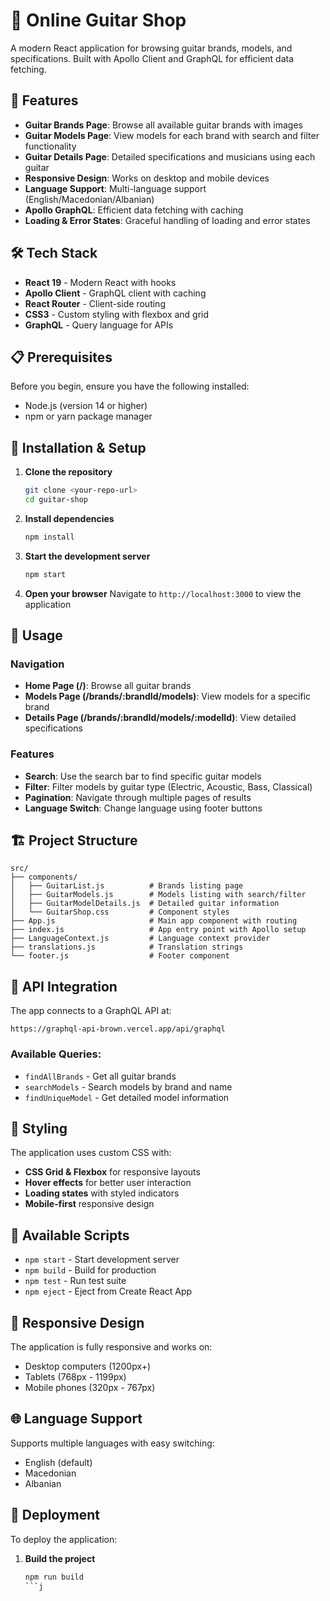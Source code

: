 # 🎸 Online Guitar Shop

A modern React application for browsing guitar brands, models, and specifications. Built with Apollo Client and GraphQL for efficient data fetching.

## 🚀 Features

- **Guitar Brands Page**: Browse all available guitar brands with images
- **Guitar Models Page**: View models for each brand with search and filter functionality
- **Guitar Details Page**: Detailed specifications and musicians using each guitar
- **Responsive Design**: Works on desktop and mobile devices
- **Language Support**: Multi-language support (English/Macedonian/Albanian)
- **Apollo GraphQL**: Efficient data fetching with caching
- **Loading & Error States**: Graceful handling of loading and error states

## 🛠️ Tech Stack

- **React 19** - Modern React with hooks
- **Apollo Client** - GraphQL client with caching
- **React Router** - Client-side routing
- **CSS3** - Custom styling with flexbox and grid
- **GraphQL** - Query language for APIs

## 📋 Prerequisites

Before you begin, ensure you have the following installed:
- Node.js (version 14 or higher)
- npm or yarn package manager

## 🔧 Installation & Setup

1. **Clone the repository**
   ```bash
   git clone <your-repo-url>
   cd guitar-shop
   ```

2. **Install dependencies**
   ```bash
   npm install
   ```

3. **Start the development server**
   ```bash
   npm start
   ```

4. **Open your browser**
   Navigate to `http://localhost:3000` to view the application

## 📖 Usage

### Navigation
- **Home Page (/)**: Browse all guitar brands
- **Models Page (/brands/:brandId/models)**: View models for a specific brand
- **Details Page (/brands/:brandId/models/:modelId)**: View detailed specifications

### Features
- **Search**: Use the search bar to find specific guitar models
- **Filter**: Filter models by guitar type (Electric, Acoustic, Bass, Classical)
- **Pagination**: Navigate through multiple pages of results
- **Language Switch**: Change language using footer buttons

## 🏗️ Project Structure

```
src/
├── components/
│   ├── GuitarList.js          # Brands listing page
│   ├── GuitarModels.js        # Models listing with search/filter
│   ├── GuitarModelDetails.js  # Detailed guitar information
│   └── GuitarShop.css         # Component styles
├── App.js                     # Main app component with routing
├── index.js                   # App entry point with Apollo setup
├── LanguageContext.js         # Language context provider
├── translations.js            # Translation strings
└── footer.js                  # Footer component
```

## 🔌 API Integration

The app connects to a GraphQL API at:
```
https://graphql-api-brown.vercel.app/api/graphql
```

### Available Queries:
- `findAllBrands` - Get all guitar brands
- `searchModels` - Search models by brand and name
- `findUniqueModel` - Get detailed model information

## 🎨 Styling

The application uses custom CSS with:
- **CSS Grid & Flexbox** for responsive layouts
- **Hover effects** for better user interaction
- **Loading states** with styled indicators
- **Mobile-first** responsive design

## 🧪 Available Scripts

- `npm start` - Start development server
- `npm build` - Build for production
- `npm test` - Run test suite
- `npm eject` - Eject from Create React App

## 📱 Responsive Design

The application is fully responsive and works on:
- Desktop computers (1200px+)
- Tablets (768px - 1199px)
- Mobile phones (320px - 767px)

## 🌐 Language Support

Supports multiple languages with easy switching:
- English (default)
- Macedonian
- Albanian

## 🚀 Deployment

To deploy the application:

1. **Build the project**
   ```bash
   npm run build
   ```j

